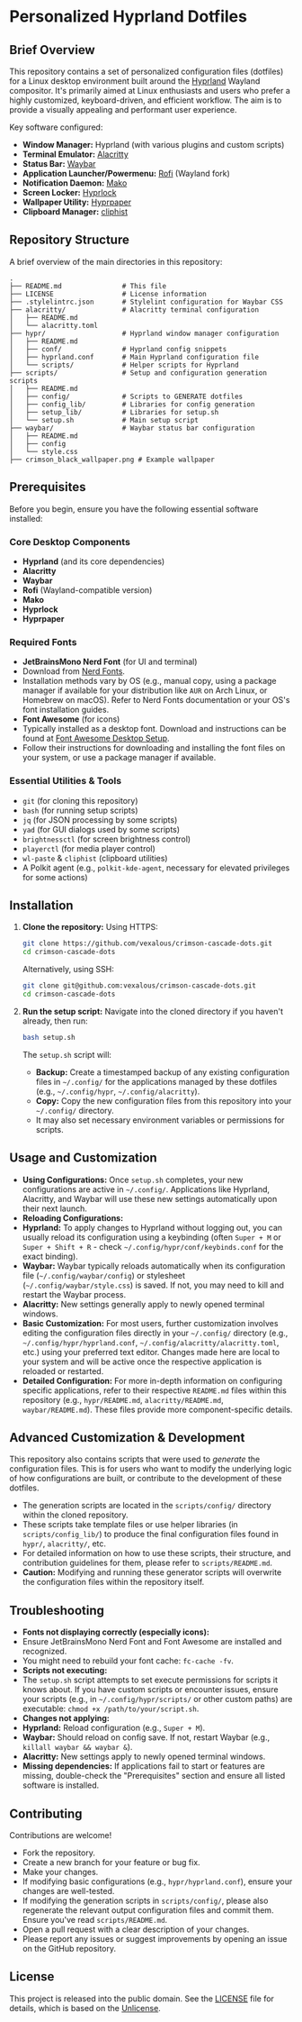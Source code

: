 # Personalized Hyprland Dotfiles

## Brief Overview

This repository contains a set of personalized configuration files (dotfiles) for a Linux desktop environment built around the [Hyprland](https://hyprland.org/) Wayland compositor. It's primarily aimed at Linux enthusiasts and users who prefer a highly customized, keyboard-driven, and efficient workflow. The aim is to provide a visually appealing and performant user experience.

Key software configured:

*   **Window Manager:** Hyprland (with various plugins and custom scripts)
*   **Terminal Emulator:** [Alacritty](https://alacritty.org/)
*   **Status Bar:** [Waybar](https://github.com/Alexays/Waybar)
*   **Application Launcher/Powermenu:** [Rofi](https://github.com/Alexays/rofi) (Wayland fork)
*   **Notification Daemon:** [Mako](https://github.com/emersion/mako)
*   **Screen Locker:** [Hyprlock](https://github.com/hyprwm/hyprlock)
*   **Wallpaper Utility:** [Hyprpaper](https://github.com/hyprwm/hyprpaper)
*   **Clipboard Manager:** [cliphist](https://github.com/sentriz/cliphist)

## Repository Structure

A brief overview of the main directories in this repository:

```text
.
├── README.md               # This file
├── LICENSE                 # License information
├── .stylelintrc.json       # Stylelint configuration for Waybar CSS
├── alacritty/              # Alacritty terminal configuration
│   ├── README.md
│   └── alacritty.toml
├── hypr/                   # Hyprland window manager configuration
│   ├── README.md
│   ├── conf/               # Hyprland config snippets
│   ├── hyprland.conf       # Main Hyprland configuration file
│   └── scripts/            # Helper scripts for Hyprland
├── scripts/                # Setup and configuration generation scripts
│   ├── README.md
│   ├── config/             # Scripts to GENERATE dotfiles
│   ├── config_lib/         # Libraries for config generation
│   ├── setup_lib/          # Libraries for setup.sh
│   └── setup.sh            # Main setup script
├── waybar/                 # Waybar status bar configuration
│   ├── README.md
│   ├── config
│   └── style.css
├── crimson_black_wallpaper.png # Example wallpaper
```

## Prerequisites

Before you begin, ensure you have the following essential software installed:

### Core Desktop Components
*   **Hyprland** (and its core dependencies)
*   **Alacritty**
*   **Waybar**
*   **Rofi** (Wayland-compatible version)
*   **Mako**
*   **Hyprlock**
*   **Hyprpaper**

### Required Fonts
*   **JetBrainsMono Nerd Font** (for UI and terminal)
  *   Download from [Nerd Fonts](https://www.nerdfonts.com/font-downloads).
  *   Installation methods vary by OS (e.g., manual copy, using a package manager if available for your distribution like `AUR` on Arch Linux, or Homebrew on macOS). Refer to Nerd Fonts documentation or your OS's font installation guides.
*   **Font Awesome** (for icons)
  *   Typically installed as a desktop font. Download and instructions can be found at [Font Awesome Desktop Setup](https://fontawesome.com/docs/desktop/setup/get-started).
  *   Follow their instructions for downloading and installing the font files on your system, or use a package manager if available.

### Essential Utilities & Tools
*   `git` (for cloning this repository)
*   `bash` (for running setup scripts)
*   `jq` (for JSON processing by some scripts)
*   `yad` (for GUI dialogs used by some scripts)
*   `brightnessctl` (for screen brightness control)
*   `playerctl` (for media player control)
*   `wl-paste` & `cliphist` (clipboard utilities)
*   A Polkit agent (e.g., `polkit-kde-agent`, necessary for elevated privileges for some actions)

## Installation

1.  **Clone the repository:**
    Using HTTPS:
    ```bash
    git clone https://github.com/vexalous/crimson-cascade-dots.git
    cd crimson-cascade-dots
    ```
    Alternatively, using SSH:
    ```bash
    git clone git@github.com:vexalous/crimson-cascade-dots.git
    cd crimson-cascade-dots
    ```

2.  **Run the setup script:**
    Navigate into the cloned directory if you haven't already, then run:
    ```bash
    bash setup.sh
    ```
    The `setup.sh` script will:
      * **Backup:** Create a timestamped backup of any existing configuration files in `~/.config/` for the applications managed by these dotfiles (e.g., `~/.config/hypr`, `~/.config/alacritty`).
      * **Copy:** Copy the new configuration files from this repository into your `~/.config/` directory.
      * It may also set necessary environment variables or permissions for scripts.

## Usage and Customization

*   **Using Configurations:** Once `setup.sh` completes, your new configurations are active in `~/.config/`. Applications like Hyprland, Alacritty, and Waybar will use these new settings automatically upon their next launch.
*   **Reloading Configurations:**
  *   **Hyprland:** To apply changes to Hyprland without logging out, you can usually reload its configuration using a keybinding (often `Super + M` or `Super + Shift + R` - check `~/.config/hypr/conf/keybinds.conf` for the exact binding).
  *   **Waybar:** Waybar typically reloads automatically when its configuration file (`~/.config/waybar/config`) or stylesheet (`~/.config/waybar/style.css`) is saved. If not, you may need to kill and restart the Waybar process.
  *   **Alacritty:** New settings generally apply to newly opened terminal windows.
*   **Basic Customization:** For most users, further customization involves editing the configuration files directly in your `~/.config/` directory (e.g., `~/.config/hypr/hyprland.conf`, `~/.config/alacritty/alacritty.toml`, etc.) using your preferred text editor. Changes made here are local to your system and will be active once the respective application is reloaded or restarted.
*   **Detailed Configuration:** For more in-depth information on configuring specific applications, refer to their respective `README.md` files within this repository (e.g., `hypr/README.md`, `alacritty/README.md`, `waybar/README.md`). These files provide more component-specific details.

## Advanced Customization & Development

This repository also contains scripts that were used to *generate* the configuration files. This is for users who want to modify the underlying logic of how configurations are built, or contribute to the development of these dotfiles.

*   The generation scripts are located in the `scripts/config/` directory within the cloned repository.
*   These scripts take template files or use helper libraries (in `scripts/config_lib/`) to produce the final configuration files found in `hypr/`, `alacritty/`, etc.
*   For detailed information on how to use these scripts, their structure, and contribution guidelines for them, please refer to `scripts/README.md`.
*   **Caution:** Modifying and running these generator scripts will overwrite the configuration files within the repository itself.

## Troubleshooting

*   **Fonts not displaying correctly (especially icons):**
  *   Ensure JetBrainsMono Nerd Font and Font Awesome are installed and recognized.
  *   You might need to rebuild your font cache: `fc-cache -fv`.
*   **Scripts not executing:**
  *   The `setup.sh` script attempts to set execute permissions for scripts it knows about. If you have custom scripts or encounter issues, ensure your scripts (e.g., in `~/.config/hypr/scripts/` or other custom paths) are executable: `chmod +x /path/to/your/script.sh`.
*   **Changes not applying:**
  *   **Hyprland:** Reload configuration (e.g., `Super + M`).
  *   **Waybar:** Should reload on config save. If not, restart Waybar (e.g., `killall waybar && waybar &`).
  *   **Alacritty:** New settings apply to newly opened terminal windows.
*   **Missing dependencies:** If applications fail to start or features are missing, double-check the "Prerequisites" section and ensure all listed software is installed.

## Contributing

Contributions are welcome!

*   Fork the repository.
*   Create a new branch for your feature or bug fix.
*   Make your changes.
  *   If modifying basic configurations (e.g., `hypr/hyprland.conf`), ensure your changes are well-tested.
  *   If modifying the generation scripts in `scripts/config/`, please also regenerate the relevant output configuration files and commit them. Ensure you've read `scripts/README.md`.
*   Open a pull request with a clear description of your changes.
*   Please report any issues or suggest improvements by opening an issue on the GitHub repository.

## License

This project is released into the public domain. See the [LICENSE](LICENSE) file for details, which is based on the [Unlicense](https://unlicense.org).
